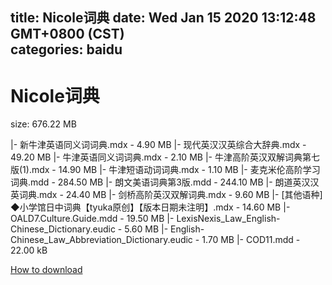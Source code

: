 
title: Nicole词典
date: Wed Jan 15 2020 13:12:48 GMT+0800 (CST)    
categories: baidu
---

# Nicole词典
size: 676.22 MB
 
 
|- 新牛津英语同义词词典.mdx - 4.90 MB
|- 现代英汉汉英综合大辞典.mdx - 49.20 MB
|- 牛津英语同义词词典.mdx - 2.10 MB
|- 牛津高阶英汉双解词典第七版(1).mdx - 14.90 MB
|- 牛津短语动词词典.mdx - 1.10 MB
|- 麦克米伦高阶学习词典.mdd - 284.50 MB
|- 朗文美语词典第3版.mdd - 244.10 MB
|- 朗道英汉汉英词典.mdx - 24.40 MB
|- 剑桥高阶英汉双解词典.mdx - 9.60 MB
|- [其他语种] ◆小学馆日中词典【tyuka原创】【版本日期未注明】.mdx - 14.60 MB
|- OALD7.Culture.Guide.mdd - 19.50 MB
|- LexisNexis_Law_English-Chinese_Dictionary.eudic - 5.60 MB
|- English-Chinese_Law_Abbreviation_Dictionary.eudic - 1.70 MB
|- COD11.mdd - 22.00 kB

[How to download](https://bpcam.bemobtrk.com/go/2ceec3aa-1ca2-46d6-b9ff-aaa5c184517c?jno=138)